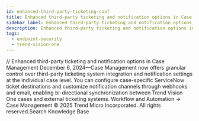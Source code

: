 ```yaml
---
id: enhanced-third-party-ticketing-conf
title: Enhanced third-party ticketing and notification options in Case Management
sidebar_label: Enhanced third-party ticketing and notification options in Case Management
description: Enhanced third-party ticketing and notification options in Case Management
tags:
  - endpoint-security
  - trend-vision-one
---
```


/*<![CDATA[*/ $('#title').html($('meta[name=map-description]').attr('content')); /*]]>*/ Enhanced third-party ticketing and notification options in Case Management December 6, 2024—Case Management now offers granular control over third-party ticketing system integration and notification settings at the individual case level. You can configure case-specific ServiceNow ticket destinations and customize notification channels through webhooks and email, enabling bi-directional synchronization between Trend Vision One cases and external ticketing systems. Workflow and Automation → Case Management © 2025 Trend Micro Incorporated. All rights reserved.Search Knowledge Base